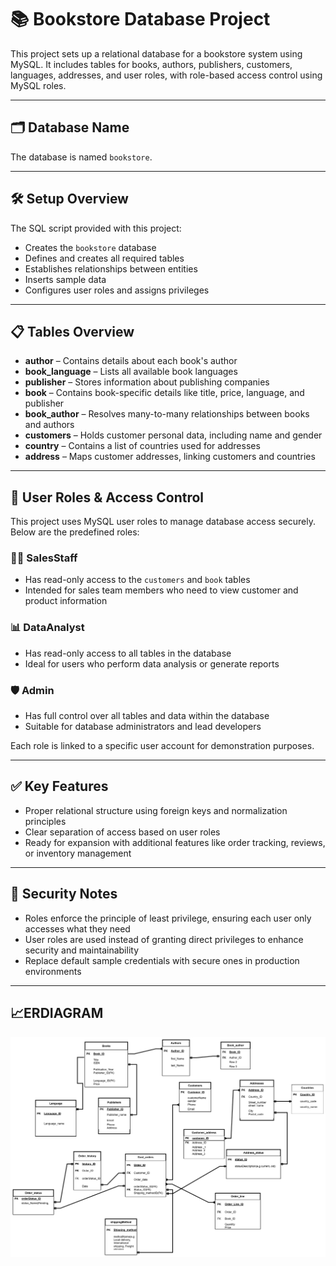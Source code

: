 # 📚 Bookstore Database Project

This project sets up a relational database for a bookstore system using MySQL. It includes tables for books, authors, publishers, customers, languages, addresses, and user roles, with role-based access control using MySQL roles.

---

## 🗂️ Database Name
The database is named `bookstore`.

---

## 🛠️ Setup Overview

The SQL script provided with this project:
- Creates the `bookstore` database
- Defines and creates all required tables
- Establishes relationships between entities
- Inserts sample data
- Configures user roles and assigns privileges

---

## 📋 Tables Overview

- **author** – Contains details about each book's author
- **book_language** – Lists all available book languages
- **publisher** – Stores information about publishing companies
- **book** – Contains book-specific details like title, price, language, and publisher
- **book_author** – Resolves many-to-many relationships between books and authors
- **customers** – Holds customer personal data, including name and gender
- **country** – Contains a list of countries used for addresses
- **address** – Maps customer addresses, linking customers and countries

---

## 👥 User Roles & Access Control

This project uses MySQL user roles to manage database access securely. Below are the predefined roles:

### 👩‍💼 SalesStaff
- Has read-only access to the `customers` and `book` tables
- Intended for sales team members who need to view customer and product information

### 📊 DataAnalyst
- Has read-only access to all tables in the database
- Ideal for users who perform data analysis or generate reports

### 🛡️ Admin
- Has full control over all tables and data within the database
- Suitable for database administrators and lead developers

Each role is linked to a specific user account for demonstration purposes.

---

## ✅ Key Features

- Proper relational structure using foreign keys and normalization principles
- Clear separation of access based on user roles
- Ready for expansion with additional features like order tracking, reviews, or inventory management

---

## 🔐 Security Notes

- Roles enforce the principle of least privilege, ensuring each user only accesses what they need
- User roles are used instead of granting direct privileges to enhance security and maintainability
- Replace default sample credentials with secure ones in production environments

---
## 📈ERDIAGRAM
![alt text](image-1.png)

